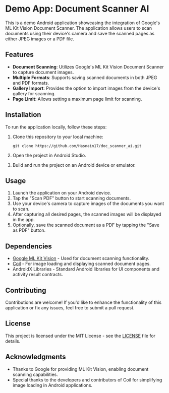# Demo App: Document Scanner AI

This is a demo Android application showcasing the integration of Google's ML Kit Vision Document Scanner. The application allows users to scan documents using their device's camera and save the scanned pages as either JPEG images or a PDF file.

## Features

- **Document Scanning**: Utilizes Google's ML Kit Vision Document Scanner to capture document images.
- **Multiple Formats**: Supports saving scanned documents in both JPEG and PDF formats.
- **Gallery Import**: Provides the option to import images from the device's gallery for scanning.
- **Page Limit**: Allows setting a maximum page limit for scanning.

## Installation

To run the application locally, follow these steps:

1. Clone this repository to your local machine:

    ```
    git clone https://github.com/Hasnain17/doc_scanner_ai.git
    ```

2. Open the project in Android Studio.

3. Build and run the project on an Android device or emulator.

## Usage

1. Launch the application on your Android device.
2. Tap the "Scan PDF" button to start scanning documents.
3. Use your device's camera to capture images of the documents you want to scan.
4. After capturing all desired pages, the scanned images will be displayed in the app.
5. Optionally, save the scanned document as a PDF by tapping the "Save as PDF" button.

## Dependencies

- [Google ML Kit Vision](https://developers.google.com/ml-kit) - Used for document scanning functionality.
- [Coil](https://coil-kt.github.io/coil/) - For image loading and displaying scanned document pages.
- AndroidX Libraries - Standard Android libraries for UI components and activity result contracts.

## Contributing

Contributions are welcome! If you'd like to enhance the functionality of this application or fix any issues, feel free to submit a pull request.

## License

This project is licensed under the MIT License - see the [LICENSE](LICENSE) file for details.

## Acknowledgments

- Thanks to Google for providing ML Kit Vision, enabling document scanning capabilities.
- Special thanks to the developers and contributors of Coil for simplifying image loading in Android applications.
